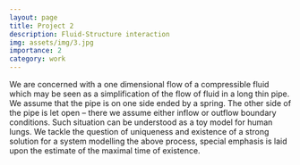 ```yaml
---
layout: page
title: Project 2
description: Fluid-Structure interaction
img: assets/img/3.jpg
importance: 2
category: work
---
```


We are concerned with a one dimensional flow of a compressible fluid which may be seen as a simplification of the flow of fluid in a long thin pipe. We assume that the pipe is on one side ended by a spring. The other side of the pipe is let open – there we assume either inflow or outflow boundary conditions. Such situation can be understood as a toy model for human lungs. We tackle the question of uniqueness and existence of a strong solution for a system modelling the above process, special emphasis is laid upon the estimate of the maximal time of existence.

  
